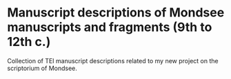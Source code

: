 # Manuscript descriptions of Mondsee manuscripts and fragments (9th to 12th c.)
Collection of TEI manuscript descriptions related to my new project on the scriptorium of Mondsee.
